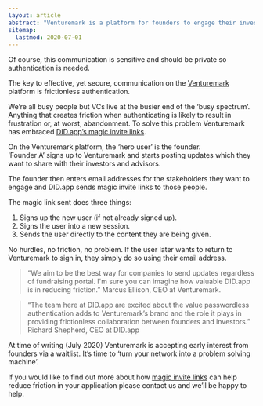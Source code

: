 ```yaml
---
layout: article
abstract: "Venturemark is a platform for founders to engage their investors and advisors. It solves the very real problem of effective communication between founders and stakeholders."
sitemap:
  lastmod: 2020-07-01
---
```


Of course, this communication is sensitive and should be private so authentication is needed.

The key to effective, yet secure, communication on the [Venturemark](https://venturemark.co/) platform is frictionless authentication.  

We’re all busy people but VCs live at the busier end of the ‘busy spectrum’.
Anything that creates friction when authenticating is likely to result in frustration or, at worst, abandonment.
To solve this problem Venturemark has embraced [DID.app’s magic invite links](https://did.app/docs/invitations/).

On the Venturemark platform, the ‘hero user’ is the founder.  
‘Founder A’ signs up to Venturemark and starts posting updates which they want to share with their investors and advisors.

The founder then enters email addresses for the stakeholders they want to engage and DID.app sends magic invite links to those people.

The magic link sent does three things:

1. Signs up the new user (if not already signed up).
2. Signs the user into a new session.
3. Sends the user directly to the content they are being given.

No hurdles, no friction, no problem.   If the user later wants to return to Venturemark to sign in, they simply do so using their email address.

> “We aim to be the best way for companies to send updates regardless of fundraising portal. I'm sure you can imagine how valuable DID.app is in reducing friction.”
Marcus Ellison, CEO at Venturemark.

> “The team here at DID.app are excited about the value passwordless authentication adds to Venturemark’s brand and the role it plays in providing frictionless collaboration between founders and investors.”
Richard Shepherd, CEO at DID.app

At time of writing (July 2020) Venturemark is accepting early interest from founders via a waitlist.  It’s time to ‘turn your network into a problem solving machine’.

If you would like to find out more about how [magic invite links](https://did.app/docs/invitations/) can help reduce friction in your application please contact us and we’ll be happy to help.
